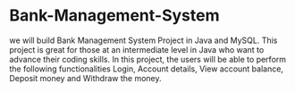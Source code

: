 # Bank-Management-System
we will build Bank Management System Project in Java and MySQL. This project is great for those at an intermediate level in Java who want to advance their coding skills. In this project, the users will be able to perform the following functionalities Login, Account details, View account balance, Deposit money and Withdraw the money.
